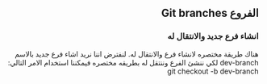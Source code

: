 ﻿
## <div dir=rtl>الفروع Git branches<div>


### <div dir=rtl>انشاء فرع جديد والانتقال له <div>
<div dir=rtl> هناك طريقة مختصره لانشاء فرع والانتقال له. لنفترض اننا نريد اشاء فرع جديد بالاسم dev-branch لكي ننشئ الفرع وننتقل له بطريقه مختصره فيمكننا استخدام الامر التالي: <div>
<div dir=rtl>git checkout -b dev-branch<div>
